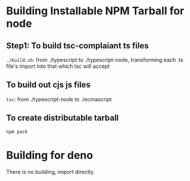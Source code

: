 # Building Installable NPM Tarball for node
## Step1: To build tsc-complaiant ts files
`./build.sh`: from ./typescript to ./typescript-node, transforming each .ts file's import into that which tsc will accept
## To build out cjs js files
`tsc`: from ./typescript-node to ./ecmascript
## To create distributable tarball
`npm pack`

# Building for deno
There is no building, import directly.
